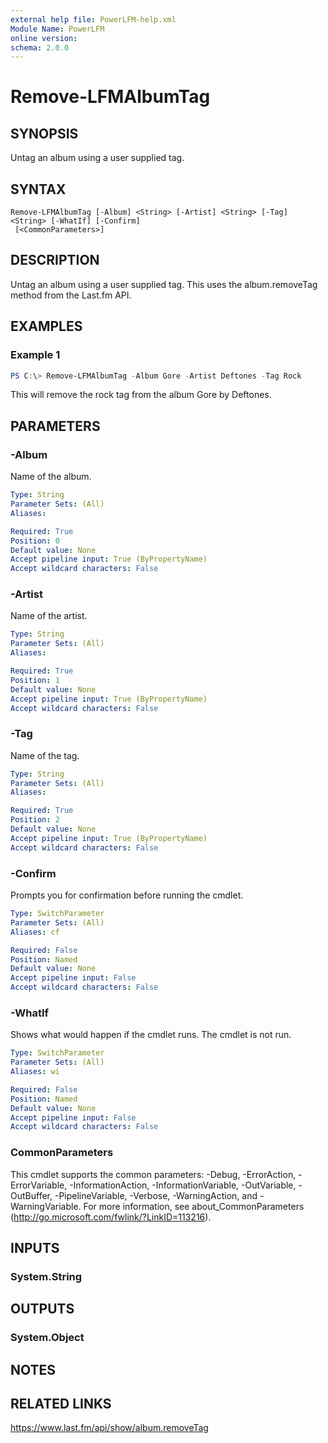 ```yaml
---
external help file: PowerLFM-help.xml
Module Name: PowerLFM
online version:
schema: 2.0.0
---
```


# Remove-LFMAlbumTag

## SYNOPSIS
Untag an album using a user supplied tag.

## SYNTAX

```
Remove-LFMAlbumTag [-Album] <String> [-Artist] <String> [-Tag] <String> [-WhatIf] [-Confirm]
 [<CommonParameters>]
```

## DESCRIPTION
Untag an album using a user supplied tag. This uses the album.removeTag method from the Last.fm API.

## EXAMPLES

### Example 1
```powershell
PS C:\> Remove-LFMAlbumTag -Album Gore -Artist Deftones -Tag Rock
```

This will remove the rock tag from the album Gore by Deftones.

## PARAMETERS

### -Album
Name of the album.

```yaml
Type: String
Parameter Sets: (All)
Aliases:

Required: True
Position: 0
Default value: None
Accept pipeline input: True (ByPropertyName)
Accept wildcard characters: False
```

### -Artist
Name of the artist.

```yaml
Type: String
Parameter Sets: (All)
Aliases:

Required: True
Position: 1
Default value: None
Accept pipeline input: True (ByPropertyName)
Accept wildcard characters: False
```

### -Tag
Name of the tag.

```yaml
Type: String
Parameter Sets: (All)
Aliases:

Required: True
Position: 2
Default value: None
Accept pipeline input: True (ByPropertyName)
Accept wildcard characters: False
```

### -Confirm
Prompts you for confirmation before running the cmdlet.

```yaml
Type: SwitchParameter
Parameter Sets: (All)
Aliases: cf

Required: False
Position: Named
Default value: None
Accept pipeline input: False
Accept wildcard characters: False
```

### -WhatIf
Shows what would happen if the cmdlet runs.
The cmdlet is not run.

```yaml
Type: SwitchParameter
Parameter Sets: (All)
Aliases: wi

Required: False
Position: Named
Default value: None
Accept pipeline input: False
Accept wildcard characters: False
```

### CommonParameters
This cmdlet supports the common parameters: -Debug, -ErrorAction, -ErrorVariable, -InformationAction, -InformationVariable, -OutVariable, -OutBuffer, -PipelineVariable, -Verbose, -WarningAction, and -WarningVariable.
For more information, see about_CommonParameters (http://go.microsoft.com/fwlink/?LinkID=113216).

## INPUTS

### System.String

## OUTPUTS

### System.Object
## NOTES

## RELATED LINKS

https://www.last.fm/api/show/album.removeTag
